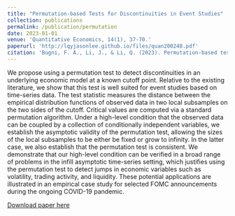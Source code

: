 ```yaml
---
title: "Permutation‐based Tests for Discontinuities in Event Studies"
collection: publications
permalink: /publication/permutation
date: 2023-01-01
venue: 'Quantitative Economics, 14(1), 37-70.'
paperurl: 'http://lqyjasonlee.github.io/files/quan200248.pdf'
citation: 'Bugni, F. A., Li, J., & Li, Q. (2023). Permutation‐based tests for discontinuities in event studies. <i>Quantitative Economics</i>, 14(1), 37-70.'
---
```

We propose using a permutation test to detect discontinuities in an underlying economic model at a known cutoff point. Relative to the existing literature, we show that this test is well suited for event studies based on time-series data. The test statistic measures the distance between the empirical distribution functions of observed data in two local subsamples on the two sides of the cutoff. Critical values are computed via a standard permutation algorithm. Under a high-level condition that the observed data can be coupled by a collection of conditionally independent variables, we establish the asymptotic validity of the permutation test, allowing the sizes of the local subsamples to be either be fixed or grow to infinity. In the latter case, we also establish that the permutation test is consistent. We demonstrate that our high-level condition can be verified in a broad range of problems in the infill asymptotic time-series setting, which justifies using the permutation test to detect jumps in economic variables such as volatility, trading activity, and liquidity. These potential applications are illustrated in an empirical case study for selected FOMC announcements during the ongoing COVID-19 pandemic.

[Download paper here](http://lqyjasonlee.github.io/files/quan200248.pdf)

